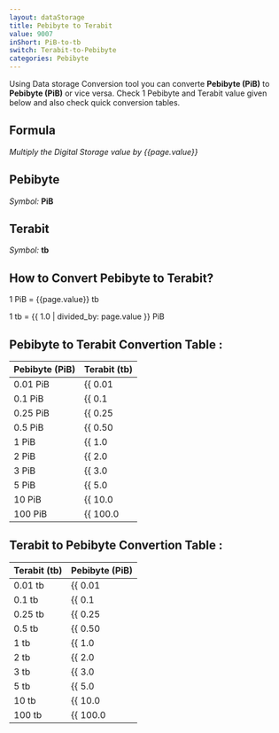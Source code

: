 ```yaml
---
layout: dataStorage
title: Pebibyte to Terabit
value: 9007
inShort: PiB-to-tb
switch: Terabit-to-Pebibyte
categories: Pebibyte
---
```


Using Data storage Conversion tool you can converte **Pebibyte (PiB)** to **Pebibyte (PiB)** or vice versa. Check 1 Pebibyte and Terabit value given below and also check quick conversion tables.

## Formula
*Multiply the Digital Storage value by {{page.value}}*

## Pebibyte
*Symbol:* **PiB**

## Terabit
*Symbol:* **tb**

## How to Convert Pebibyte to Terabit?

1 PiB = {{page.value}} tb

1 tb = {{ 1.0 | divided_by: page.value }} PiB


## Pebibyte to Terabit Convertion Table :

| Pebibyte (PiB) | Terabit (tb) |
| ---- | ---- |
| 0.01 PiB | {{ 0.01 | times: page.value }} tb |
| 0.1 PiB | {{ 0.1 | times: page.value }} tb |
| 0.25 PiB | {{ 0.25 | times: page.value }} tb |
| 0.5 PiB | {{ 0.50 | times: page.value }} tb |
| 1 PiB | {{ 1.0 | times: page.value }} tb |
| 2 PiB | {{ 2.0 | times: page.value }} tb |
| 3 PiB | {{ 3.0 | times: page.value }} tb |
| 5 PiB | {{ 5.0 | times: page.value }} tb |
| 10 PiB | {{ 10.0 | times: page.value }} tb |
| 100 PiB | {{ 100.0 | times: page.value }} tb |

## Terabit to Pebibyte Convertion Table :

| Terabit (tb) | Pebibyte (PiB) |
| ---- | ---- |
| 0.01 tb | {{ 0.01 | divided_by: page.value }} PiB |
| 0.1 tb | {{ 0.1 | divided_by: page.value }} PiB |
| 0.25 tb | {{ 0.25 | divided_by: page.value }} PiB |
| 0.5 tb | {{ 0.50 | divided_by: page.value }} PiB |
| 1 tb | {{ 1.0 | divided_by: page.value }} PiB |
| 2 tb | {{ 2.0 | divided_by: page.value }} PiB |
| 3 tb | {{ 3.0 | divided_by: page.value }} PiB |
| 5 tb | {{ 5.0 | divided_by: page.value }} PiB |
| 10 tb | {{ 10.0 | divided_by: page.value }} PiB |
| 100 tb | {{ 100.0 | divided_by: page.value }} PiB |


<script>
document.getElementById('selectInput')[21].selected = true
document.getElementById('selectOutput')[14].selected = true
</script>
